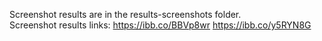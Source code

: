 Screenshot results are in the results-screenshots folder. <br/>
Screenshot results links:
https://ibb.co/BBVp8wr
https://ibb.co/y5RYN8G
